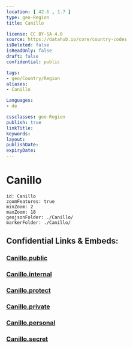 ```yaml
---
location: [ 42.6 , 1.7 ] 
type: geo-Region
title: Canillo

license: CC BY-SA 4.0
source: https://datahub.io/core/country-codes
isDeleted: false
isReadOnly: false
draft: false
confidential: public

tags:
- geo/Country/Region
aliases:
- Canillo

Languages:
- de

cssclasses: geo-Region
publish: true
linkTitle: 
keywords: 
layout: 
publishDate: 
expiryDate: 
---
```


# Canillo

```leaflet
id: Canillo
zoomFeatures: true 
minZoom: 2 
maxZoom: 18
geojsonFolder: ./Canillo/
markerFolder: ./Canillo/
```


## Confidential Links & Embeds: 

### [Canillo.public](/_public/\Earth\Continent\Europe\Europe~South\Andorra\Counties~AndorraCanillo.public.md) 

### [Canillo.internal](/_internal/\Earth\Continent\Europe\Europe~South\Andorra\Counties~AndorraCanillo.internal.md) 

### [Canillo.protect](/_protect/\Earth\Continent\Europe\Europe~South\Andorra\Counties~AndorraCanillo.protect.md) 

### [Canillo.private](/_private/\Earth\Continent\Europe\Europe~South\Andorra\Counties~AndorraCanillo.private.md) 

### [Canillo.personal](/_personal/\Earth\Continent\Europe\Europe~South\Andorra\Counties~AndorraCanillo.personal.md) 

### [Canillo.secret](/_secret/\Earth\Continent\Europe\Europe~South\Andorra\Counties~AndorraCanillo.secret.md)

